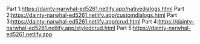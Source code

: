 
Part 1:https://dainty-narwhal-ed5261.netlify.app/nativedialogs.html
Part 2:https://dainty-narwhal-ed5261.netlify.app/customdialogs.html
Part 3:https://dainty-narwhal-ed5261.netlify.app/crud.html
Part 4:https://dainty-narwhal-ed5261.netlify.app/styledcrud.html
Part 5:https://dainty-narwhal-ed5261.netlify.app